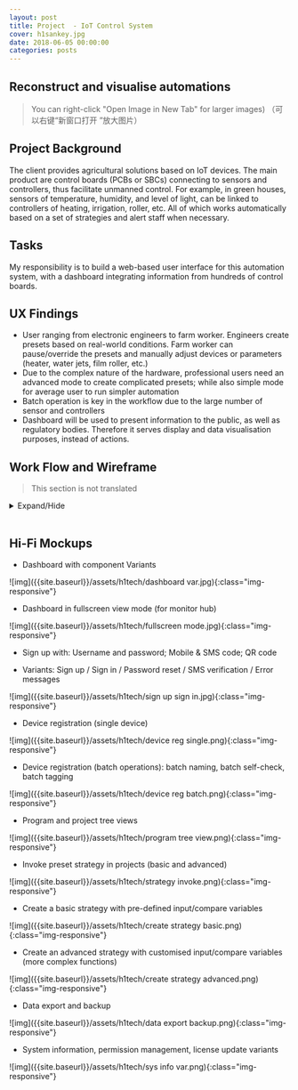 ```yaml
---
layout: post
title: Project	- IoT Control System
cover: h1sankey.jpg  
date: 2018-06-05 00:00:00
categories: posts
---
```


## Reconstruct and visualise automations

> You can right-click "Open Image in New Tab" for larger images)
（可以右键“新窗口打开 ”放大图片）

## Project Background

The client provides agricultural solutions based on IoT devices. The main product are control boards (PCBs or SBCs) connecting to sensors and controllers, thus facilitate unmanned control.  For example, in green houses, sensors of temperature, humidity, and level of light, can be linked to controllers of heating, irrigation, roller, etc. All of which works automatically based on a set of strategies and alert staff when necessary.

## Tasks

My responsibility is to build a web-based user interface for this automation system, with a dashboard integrating information from hundreds of control boards.

## UX Findings

- User ranging from electronic engineers to farm worker. Engineers create presets based on real-world conditions. Farm worker can pause/override the presets and manually adjust devices or parameters (heater, water jets, film roller, etc.)
- Due to the complex nature of the hardware, professional users need an advanced mode to create complicated presets; while also simple mode for average user to run simpler automation
- Batch operation is key in the workflow due to the large number of sensor and controllers
- Dashboard will be used to present information to the public, as well as regulatory bodies. Therefore it serves display and data visualisation purposes, instead of actions.  

## Work Flow and Wireframe

> This section is not translated

<details markdown="1">

<summary>
Expand/Hide
</summary>

- Sign up and sign in

![img]({{site.baseurl}}/assets/h1tech/flow signup sign in.jpg){:class="img-responsive"}

- Device registration and management

![img]({{site.baseurl}}/assets/h1tech/flow device mgmt.jpg){:class="img-responsive"}

- Program and project structure

![img]({{site.baseurl}}/assets/h1tech/flow program and project.jpg){:class="img-responsive"}

- Automation Strategy

![img]({{site.baseurl}}/assets/h1tech/flow strategy mgmt.jpg){:class="img-responsive"}

- Data export and backup/restore

![img]({{site.baseurl}}/assets/h1tech/flow data mgmt.jpg){:class="img-responsive"}

- System info

![img]({{site.baseurl}}/assets/h1tech/flow sys mgmt.jpg){:class="img-responsive"}

</details>
<br>

## Hi-Fi Mockups

- Dashboard with component Variants

![img]({{site.baseurl}}/assets/h1tech/dashboard var.jpg){:class="img-responsive"}

- Dashboard in fullscreen view mode (for monitor hub)

![img]({{site.baseurl}}/assets/h1tech/fullscreen mode.jpg){:class="img-responsive"}

- Sign up with: Username and password; Mobile & SMS code; QR code

- Variants: Sign up / Sign in / Password reset / SMS verification / Error messages

![img]({{site.baseurl}}/assets/h1tech/sign up sign in.jpg){:class="img-responsive"}

- Device registration (single device)

![img]({{site.baseurl}}/assets/h1tech/device reg single.png){:class="img-responsive"}

- Device registration (batch operations): batch naming, batch self-check, batch tagging

![img]({{site.baseurl}}/assets/h1tech/device reg batch.png){:class="img-responsive"}

- Program and project tree views

![img]({{site.baseurl}}/assets/h1tech/program tree view.png){:class="img-responsive"}

- Invoke preset strategy in projects (basic and advanced)

![img]({{site.baseurl}}/assets/h1tech/strategy invoke.png){:class="img-responsive"}

- Create a basic strategy with pre-defined input/compare variables

![img]({{site.baseurl}}/assets/h1tech/create strategy basic.png){:class="img-responsive"}

- Create an advanced strategy with customised input/compare variables (more complex functions)

![img]({{site.baseurl}}/assets/h1tech/create strategy advanced.png){:class="img-responsive"}

- Data export and backup

![img]({{site.baseurl}}/assets/h1tech/data export backup.png){:class="img-responsive"}

- System information, permission management, license update variants

![img]({{site.baseurl}}/assets/h1tech/sys info var.png){:class="img-responsive"}
